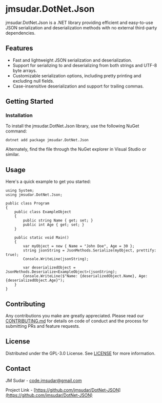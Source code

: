 # jmsudar.DotNet.Json

jmsudar.DotNet.Json is a .NET library providing efficient and easy-to-use JSON serialization and deserialization methods with no external third-party dependencies.

## Features
- Fast and lightweight JSON serialization and deserialization.
- Support for serializing to and deserializing from both strings and UTF-8 byte arrays.
- Customizable serialization options, including pretty printing and excluding null fields.
- Case-insensitive deserialization and support for trailing commas.

## Getting Started

### Installation

To install the jmsudar.DotNet.Json library, use the following NuGet command:

```
dotnet add package jmsudar.DotNet.Json
```

Alternately, find the file through the NuGet explorer in Visual Studio or similar.

## Usage

Here's a quick example to get you started:

```
using System;
using jmsudar.DotNet.Json;

public class Program
{
    public class ExampleObject
    {
        public string Name { get; set; }
        public int Age { get; set; }
    }
        
    public static void Main()
    {
        var myObject = new { Name = "John Doe", Age = 30 };
        string jsonString = JsonMethods.Serialize(myObject, prettify: true);
        Console.WriteLine(jsonString);

        var deserializedObject = JsonMethods.Deserialize<ExampleObject>(jsonString);
        Console.WriteLine($"Name: {deserializedObject.Name}, Age: {deserializedObject.Age}");
    }    
}
```

## Contributing
Any contributions you make are greatly appreciated. Please read our [CONTRIBUTING.md](CONTRIBUTING.md) for details on code of conduct and the process for submitting PRs and feature requests.

## License

Distributed under the GPL-3.0 License. See [LICENSE](LICENSE) for more information.

## Contact

JM Sudar - [code.jmsudar@gmail.com](mailto:code.jmsudar@gmail.com)

Project Link - [https://github.com/jmsudar/DotNet-JSON](https://github.com/jmsudar/DotNet-JSON)
